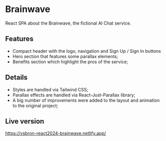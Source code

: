 # Brainwave

React SPA about the Brainwave, the fictional AI Chat service.

## Features

- Compact header with the logo, navigation and Sign Up / Sign In buttons
- Hero section that features some parallax elements;
- Benefits section which highlight the pros of the service;

## Details

- Styles are handled via Tailwind CSS;
- Parallax effects are handled via React-Just-Parallax library;
- A big number of improvements were added to the layout and animation to the original project;

## Live version

https://vsbron-react2024-brainwave.netlify.app/
